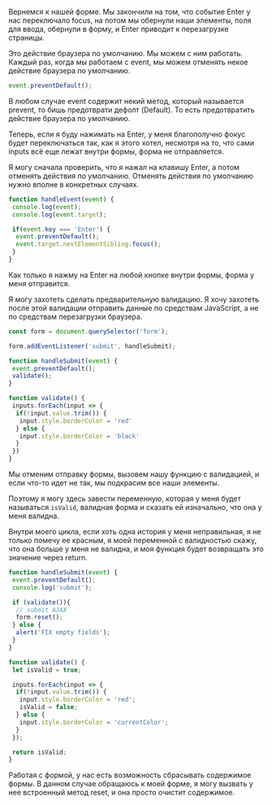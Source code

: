 Вернемся к нашей форме. Мы закончили на том, что событие Enter у нас переключало focus, на потом мы обернули наши элементы, поля для ввода, обернули в форму, и Enter приводит
к перезагрузке страницы.

Это действие браузера по умолчанию. Мы можем с ним работать. Каждый раз, когда мы работаем с event, мы можем отменять некое действие
браузера по умолчанию.
```js
event.preventDefault();
```
В любом случае event содержит некий
метод, который называется prevent, то бишь предотврати дефолт (Default). То есть предотвратить действие браузера по умолчанию.

Теперь, если я буду нажимать на Enter, у меня благополучно фокус будет переключаться так, как я этого хотел, несмотря на то, что сами inputs всё еще лежат внутри формы, форма не отправляется.

Я могу сначала проверить, что я нажал на клавишу Enter, а потом отменять действия по умолчанию. Oтменять действия по умолчанию нужно вполне в конкретных случаях.
```js
function handleEvent(event) {
 console.log(event);
 console.log(event.target);

 if(event.key === 'Enter') {
  event.preventDefault();
  event.target.nextElementSibling.focus();
 }
}
```

Как только я нажму на Enter на любой кнопке внутри формы, форма у меня отправится. 

Я могу захотеть сделать предварительную валидацию. Я хочу захотеть после этой валидации
отправить данные по средствам JavaScript, а не по средствам перезагрузки браузера.
```js
const form = document.querySelector('form');

form.addEventListener('submit', handleSubmit);

function handleSubmit(event) {
 event.preventDefault();
 validate();
}

function validate() {
 inputs.forEach(input => {
  if(!input.value.trim()) {
   input.style.borderColor = 'red'
  } else {
   input.style.borderColor = 'black'
  }
 })
}
```
Мы отменим отправку формы, вызовем нашу функцию с валидацией, и если что-то идет не так,
мы подкрасим все наши элементы. 

Поэтому я могу здесь завести переменную, которая у меня будет называться `isValid`,
валидная форма и сказать ей изначально,
что она у меня валидна. 

Внутри моего цикла, если хоть одна история у меня неправильная, я не только помечу ее красным, я моей переменной с валидностью скажу, что она больше у меня не валидна, и моя функция будет возвращать это значение через return.
```js
function handleSubmit(event) {
 event.preventDefault();
 console.log('submit');

 if (validate()){
  // submit AJAX
  form.reset();
 } else {
  alert('FIX empty fields');
 }
}

function validate() {
 let isValid = true;

 inputs.forEach(input => {
  if(!input.value.trim()) {
   input.style.borderColor = 'red';
   isValid = false;
  } else {
   input.style.borderColor = 'currentColor';
  }
 });

 return isValid;
}
```

Работая с формой, у нас есть возможность сбрасывать содержимое формы. В данном случае обращаюсь к моей форме, я могу вызвать у нее
встроенный метод reset, и она просто очистит содержимое.

